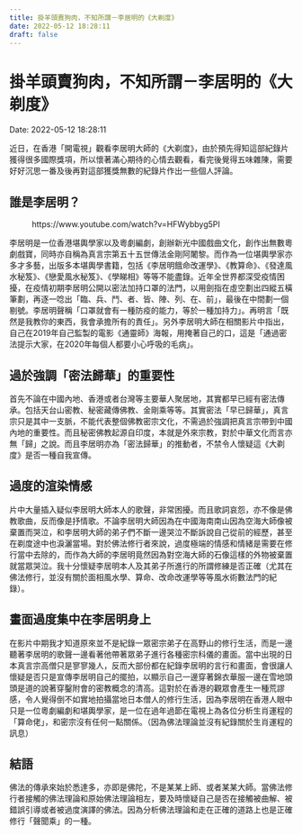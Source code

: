 ```yaml
---
title: 掛羊頭賣狗肉，不知所謂－李居明的《大剃度》 
date: 2022-05-12 18:28:11 
draft: false
---
```

# 掛羊頭賣狗肉，不知所謂－李居明的《大剃度》
Date: 2022-05-12 18:28:11

<!-- wp:paragraph -->
<p>近日，在香港「開電視」觀看李居明大師的《大剃度》，由於預先得知這部紀錄片獲得很多國際獎項，所以懷著滿心期待的心情去觀看，看完後覺得五味雜陳，需要好好沉思一番及後再對這部獲獎無數的紀錄片作出一些個人評論。</p>
<!-- /wp:paragraph -->

<!-- wp:heading -->
<h2>誰是李居明？</h2>
<!-- /wp:heading -->

<!-- wp:embed {"url":"https://www.youtube.com/watch?v=HFWybbyg5PI","type":"video","providerNameSlug":"youtube","responsive":true,"className":"wp-embed-aspect-16-9 wp-has-aspect-ratio"} -->
<figure class="wp-block-embed is-type-video is-provider-youtube wp-block-embed-youtube wp-embed-aspect-16-9 wp-has-aspect-ratio"><div class="wp-block-embed__wrapper">
https://www.youtube.com/watch?v=HFWybbyg5PI
</div></figure>
<!-- /wp:embed -->

<!-- wp:paragraph -->
<p>李居明是一位香港堪輿學家以及粵劇編劇，創辦新光中國戲曲文化，創作出無數粵劇戲寶，同時亦自稱為真言宗第五十五世傳法金剛阿闍黎。而作為一位堪輿學家亦多才多藝，出版多本堪輿學書籍，包括《李居明餓命改運學》、《教算命》、《發達風水秘笈》、《戀愛風水秘笈》、《學睇相》等等不能盡錄。近年全世界都深受疫情困擾，在疫情初期李居明公開以密法加持口罩的法門，以用劍指在虛空劃出四縱五橫筆劃，再逐一唸出「臨、兵、鬥、者、皆、陣、列、在、前」，最後在中間劃一個剔號。李居明聲稱「口罩就會有一種防疫的能力，等於一種加持力」。再明言「既然是我教你的東西，我會承擔所有的責任」。另外李居明大師在相關影片中指出，自己在2019年自己監製的電影《通靈師》海報，用掩著自己的口，這是「通過密法提示大家，在2020年每個人都要小心呼吸的毛病」。</p>
<!-- /wp:paragraph -->

<!-- wp:heading -->
<h2>過於強調「密法歸華」的重要性</h2>
<!-- /wp:heading -->

<!-- wp:paragraph -->
<p>首先不論在中國內地、香港或者台灣等主要華人聚居地，其實都早已經有密法傳承。包括天台山密教、秘密藏傳佛教、金剛乘等等。其實密法「早已歸華」，真言宗只是其中一支脈，不能代表整個佛教密宗文化，不需過於強調把真言宗帶到中國內地的重要性。而且秘密佛教起源自印度，本就是外來宗教，對於中華文化而言亦無「歸」之說。而且李居明亦為「密法歸華」的推動者，不禁令人懷疑這《大剃度》是否一種自我宣傳。</p>
<!-- /wp:paragraph -->

<!-- wp:heading -->
<h2>過度的渲染情感</h2>
<!-- /wp:heading -->

<!-- wp:paragraph -->
<p>片中大量插入疑似李居明大師本人的歌聲，非常困擾。而且歌詞哀怨，亦不像是佛教歌曲，反而像是抒情歌。不論李居明大師因為在中國海南南山因為空海大師像被棄置而哭泣，和李居明大師的弟子們不斷一邊哭泣不斷訴說自己從前的經歷，甚至在剃度途中也淚灑當場。對於佛法修行者來說，過度極端的情感和情緒是需要在修行當中去除的，而作為大師的李居明竟然因為對空海大師的石像這樣的外物被棄置就當眾哭泣。我十分懷疑李居明本人及其弟子所進行的所謂修練是否正確（尤其在佛法修行，並沒有關於面相風水學、算命、改命改運學等等風水術數法門的紀錄）。</p>
<!-- /wp:paragraph -->

<!-- wp:heading -->
<h2>畫面過度集中在李居明身上</h2>
<!-- /wp:heading -->

<!-- wp:paragraph -->
<p>在影片中期我才知道原來並不是紀錄一眾密宗弟子在高野山的修行生活，而是一邊聽著李居明的歌聲一邊看著他帶著眾弟子進行各種密宗科儀的畫面。當中出現的日本真言宗高僧只是寥寥幾人，反而大部份都在紀錄李居明的言行和畫面，會很讓人懷疑是否只是宣傳李居明自己的擺拍，以顯示自己一邊穿著錦衣華服一邊在雪地頭頭是道的說著穿鑿附會的密教概念的清高。這對於在香港的觀眾會產生一種荒謬感，令人覺得倒不如實地拍攝當地日本僧人的修行生活，因為李居明在香港人眼中只是一位粵劇編劇和堪輿學家，是一位在過年過節在電視上為各位分析生肖運程的「算命佬」，和密宗沒有任何一點關係。（因為佛法理論並沒有紀錄關於生肖運程的訊息）</p>
<!-- /wp:paragraph -->

<!-- wp:heading -->
<h2>結語</h2>
<!-- /wp:heading -->

<!-- wp:paragraph -->
<p>佛法的傳承來始於悉達多，亦即是佛陀，不是某某上師、或者某某大師。當佛法修行者接觸的佛法理論和原始佛法理論相左，要及時懷疑自己是否在接觸被曲解、被錯誤引導或者被過度演譯的佛法。因為分析佛法理論和走在正確的道路上也是正確修行「聲聞乘」的一種。</p>
<!-- /wp:paragraph -->
